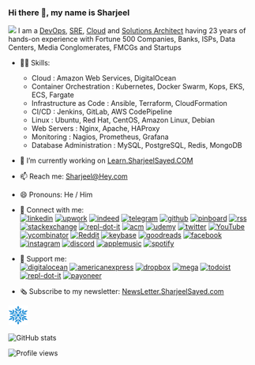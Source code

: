 ### Hi there 👋, my name is Sharjeel

![](http://SharjeelSayed.com)
I am a [DevOps](https://en.wikipedia.org/wiki/DevOps), [SRE](https://en.wikipedia.org/wiki/Site_reliability_engineering), [Cloud](https://en.wikipedia.org/wiki/Cloud_computing_architecture) and [Solutions Architect](https://en.wikipedia.org/wiki/Solution_architecture) having 23 years of hands-on experience with Fortune 500 Companies, Banks, ISPs, Data Centers, Media Conglomerates, FMCGs and Startups

- 👨‍💻 Skills:

  - Cloud : Amazon Web Services, DigitalOcean
  - Container Orchestration : Kubernetes, Docker Swarm, Kops, EKS, ECS, Fargate
  - Infrastructure as Code : Ansible, Terraform, CloudFormation
  - CI/CD : Jenkins, GitLab, AWS CodePipeline
  - Linux : Ubuntu, Red Hat, CentOS, Amazon Linux, Debian
  - Web Servers : Nginx, Apache, HAProxy
  - Monitoring : Nagios, Prometheus, Grafana
  - Database Administration : MySQL, PostgreSQL, Redis, MongoDB

- 🔭 I’m currently working on [Learn.SharjeelSayed.COM](https://Learn.SharjeelSayed.com)
- 📫 Reach me: Sharjeel@Hey.com
- 😄 Pronouns: He / Him

- 🤝 Connect with me:  
  [<img src='https://cdn.jsdelivr.net/npm/simple-icons@3.0.1/icons/linkedin.svg' alt='linkedin' height='40'>](https://www.linkedin.com/in/SharjeelSayed/) [<img src='https://cdn.jsdelivr.net/npm/simple-icons@3.0.1/icons/upwork.svg' alt='upwork' height='40'>](https://www.upwork.com/freelancers/~017d992b052b243dc7) [<img src='https://cdn.jsdelivr.net/npm/simple-icons@3.0.1/icons/indeed.svg' alt='indeed' height='40'>](https://my.indeed.com/p/sharje-elsayed) [<img src='https://cdn.jsdelivr.net/npm/simple-icons@3.0.1/icons/telegram.svg' alt='telegram' height='40'>](https://t.me/sharjeelsayed) [<img src='https://cdn.jsdelivr.net/npm/simple-icons@3.0.1/icons/github.svg' alt='github' height='40'>](https://github.com/SharjeelSayed) [<img src='https://cdn.jsdelivr.net/npm/simple-icons@3.0.1/icons/pinboard.svg' alt='pinboard' height='40'>](https://pinboard.in/u:sharjeelsayed) [<img src='https://cdn.jsdelivr.net/npm/simple-icons@3.0.1/icons/rss.svg' alt='rss' height='40'>](http://opml.sharjeelsayed.com/) [<img src='https://cdn.jsdelivr.net/npm/simple-icons@3.0.1/icons/stackexchange.svg' alt='stackexchange' height='40'>](https://stackexchange.com/users/6550/sharjeel?tab=accounts) [<img src='https://cdn.jsdelivr.net/npm/simple-icons@3.0.1/icons/repl-dot-it.svg' alt='repl-dot-it' height='40'>](https://repl.it/@sharjeelsayed) [<img src='https://cdn.jsdelivr.net/npm/simple-icons@3.0.1/icons/acm.svg' alt='acm' height='40'>](http://member.acm.org/~sharjeelsayed) [<img src='https://cdn.jsdelivr.net/npm/simple-icons@3.0.1/icons/udemy.svg' alt='udemy' height='40'>](https://www.udemy.com/user/sharjeel-sayed/) [<img src='https://cdn.jsdelivr.net/npm/simple-icons@3.0.1/icons/twitter.svg' alt='twitter' height='40'>](https://twitter.com/SharjeelSayed) [<img src='https://cdn.jsdelivr.net/npm/simple-icons@3.0.1/icons/youtube.svg' alt='YouTube' height='40'>](https://www.youtube.com/channel/UCWj0bwxHxOBha4GkGABZPLQ) [<img src='https://cdn.jsdelivr.net/npm/simple-icons@3.0.1/icons/ycombinator.svg' alt='ycombinator' height='40'>](https://news.ycombinator.com/user?id=sharjeelsayed) [<img src='https://cdn.jsdelivr.net/npm/simple-icons@3.0.1/icons/reddit.svg' alt='Reddit' height='40'>](https://www.reddit.com/user/SharjeelSayed) [<img src='https://cdn.jsdelivr.net/npm/simple-icons@3.0.1/icons/keybase.svg' alt='keybase' height='40'>](https://keybase.io/sharjeel) [<img src='https://cdn.jsdelivr.net/npm/simple-icons@3.0.1/icons/goodreads.svg' alt='goodreads' height='40'>](https://www.goodreads.com/sharjeelsayed) [<img src='https://cdn.jsdelivr.net/npm/simple-icons@3.0.1/icons/facebook.svg' alt='facebook' height='40'>](https://www.facebook.com/SharjeelSayed) [<img src='https://cdn.jsdelivr.net/npm/simple-icons@3.0.1/icons/instagram.svg' alt='instagram' height='40'>](https://www.instagram.com/SharjeelSayed/) [<img src='https://cdn.jsdelivr.net/npm/simple-icons@3.0.1/icons/discord.svg' alt='discord' height='40'>](https://discordapp.com/users/288298526142758913)  [<img src='https://cdn.jsdelivr.net/npm/simple-icons@3.0.1/icons/applemusic.svg' alt='applemusic' height='40'>](https://music.apple.com/profile/sharjeelsayed)  [<img src='https://cdn.jsdelivr.net/npm/simple-icons@3.0.1/icons/spotify.svg' alt='spotify' height='40'>](https://open.spotify.com/user/22jszrk35ji6sm6qewxzsly4a)

- 🙏 Support me:  
  [<img src='https://cdn.jsdelivr.net/npm/simple-icons@3.0.1/icons/digitalocean.svg' alt='digitalocean' height='40'>](https://m.do.co/c/d3160b5e33e8) [<img src='https://cdn.jsdelivr.net/npm/simple-icons@3.0.1/icons/americanexpress.svg' alt='americanexpress' height='40'>](http://amex.in/refer/sHARJsCJfI) [<img src='https://cdn.jsdelivr.net/npm/simple-icons@3.0.1/icons/dropbox.svg' alt='dropbox' height='40'>](https://db.tt/YL0e12GN) [<img src='https://cdn.jsdelivr.net/npm/simple-icons@3.0.1/icons/mega.svg' alt='mega' height='40'>](https://mega.nz/C!vuhRiKpB) [<img src='https://cdn.jsdelivr.net/npm/simple-icons@3.0.1/icons/todoist.svg' alt='todoist' height='40'>](https://todoist.com/r/Sharjeel_Sayed_pndvuw) [<img src='https://cdn.jsdelivr.net/npm/simple-icons@3.0.1/icons/repl-dot-it.svg' alt='repl-dot-it' height='40'>](https://repl.it/upgrade/sharjeelsayed) [<img src='https://cdn.jsdelivr.net/npm/simple-icons@3.0.1/icons/payoneer.svg' alt='payoneer' height='40'>](http://share.payoneer.com/nav/gJpTWscAr6xJD14ZBR4gK1Mz9pGKs23iSC5MeSpZ_3L11XA8Vnny4cwQciAVBRLRG1bc5d2c5jNqUK1E7kq17A2)  

- 🗞️ Subscribe to my newsletter: [NewsLetter.SharjeelSayed.com](https://newsletter.sharjeelsayed.com)

<a href='https://archiveprogram.github.com/'><img src='https://raw.githubusercontent.com/acervenky/animated-github-badges/master/assets/acbadge.gif' width='40' height='40'></a>

![GitHub stats](https://github-readme-stats.vercel.app/api?username=SharjeelSayed&show_icons=true)

![Profile views](https://gpvc.arturio.dev/SharjeelSayed)
